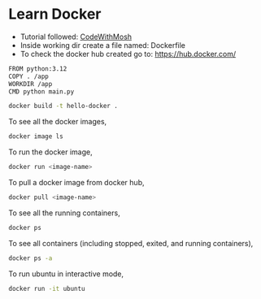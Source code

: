 # Learn Docker

- Tutorial followed: [CodeWithMosh](https://www.youtube.com/watch?v=pTFZFxd4hOI)
- Inside working dir create a file named: Dockerfile
- To check the docker hub created go to: https://hub.docker.com/

```sh
FROM python:3.12
COPY . /app
WORKDIR /app
CMD python main.py
```

```sh
docker build -t hello-docker .
```

To see all the docker images,
```sh
docker image ls
```

To run the docker image,
```sh
docker run <image-name>
```

To pull a docker image from docker hub,
```sh 
docker pull <image-name>
```

To see all the running containers,
```sh
docker ps
```

To see all containers (including stopped, exited, and running containers),
```sh
docker ps -a
```

To run ubuntu in interactive mode,
```sh
docker run -it ubuntu
```